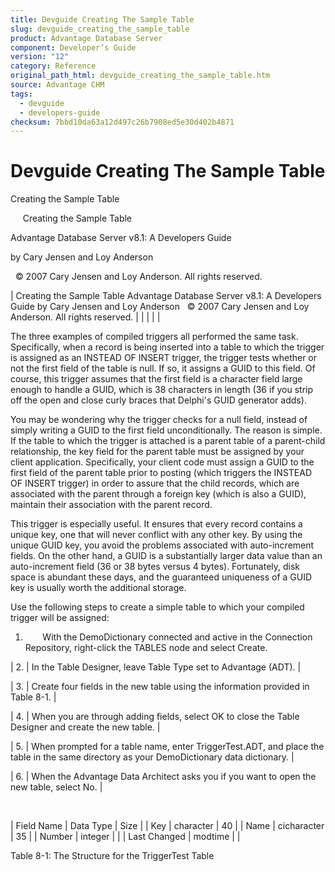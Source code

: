 ```yaml
---
title: Devguide Creating The Sample Table
slug: devguide_creating_the_sample_table
product: Advantage Database Server
component: Developer’s Guide
version: "12"
category: Reference
original_path_html: devguide_creating_the_sample_table.htm
source: Advantage CHM
tags:
  - devguide
  - developers-guide
checksum: 7bbd10da63a12d497c26b7908ed5e30d402b4871
---
```


# Devguide Creating The Sample Table

Creating the Sample Table

     Creating the Sample Table

Advantage Database Server v8.1: A Developers Guide

by Cary Jensen and Loy Anderson

  © 2007 Cary Jensen and Loy Anderson. All rights reserved.

| Creating the Sample Table  Advantage Database Server v8.1: A Developers Guide  by Cary Jensen and Loy Anderson    © 2007 Cary Jensen and Loy Anderson. All rights reserved. |  |  |  |  |

The three examples of compiled triggers all performed the same task. Specifically, when a record is being inserted into a table to which the trigger is assigned as an INSTEAD OF INSERT trigger, the trigger tests whether or not the first field of the table is null. If so, it assigns a GUID to this field. Of course, this trigger assumes that the first field is a character field large enough to handle a GUID, which is 38 characters in length (36 if you strip off the open and close curly braces that Delphi's GUID generator adds).

You may be wondering why the trigger checks for a null field, instead of simply writing a GUID to the first field unconditionally. The reason is simple. If the table to which the trigger is attached is a parent table of a parent-child relationship, the key field for the parent table must be assigned by your client application. Specifically, your client code must assign a GUID to the first field of the parent table prior to posting (which triggers the INSTEAD OF INSERT trigger) in order to assure that the child records, which are associated with the parent through a foreign key (which is also a GUID), maintain their association with the parent record.

This trigger is especially useful. It ensures that every record contains a unique key, one that will never conflict with any other key. By using the unique GUID key, you avoid the problems associated with auto-increment fields. On the other hand, a GUID is a substantially larger data value than an auto-increment field (36 or 38 bytes versus 4 bytes). Fortunately, disk space is abundant these days, and the guaranteed uniqueness of a GUID key is usually worth the additional storage.

Use the following steps to create a simple table to which your compiled trigger will be assigned:

1.        With the DemoDictionary connected and active in the Connection Repository, right-click the TABLES node and select Create.

| 2. | In the Table Designer, leave Table Type set to Advantage (ADT). |

| 3. | Create four fields in the new table using the information provided in Table 8-1. |

| 4. | When you are through adding fields, select OK to close the Table Designer and create the new table. |

| 5. | When prompted for a table name, enter TriggerTest.ADT, and place the table in the same directory as your DemoDictionary data dictionary. |

| 6. | When the Advantage Data Architect asks you if you want to open the new table, select No. |

 

| Field Name | Data Type | Size |
| Key | character | 40 |
| Name | cicharacter | 35 |
| Number | integer |  |
| Last Changed | modtime |  |

Table 8-1: The Structure for the TriggerTest Table
